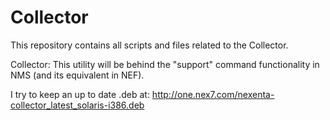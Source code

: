 Collector
=========

This repository contains all scripts and files related to the Collector.

Collector: This utility will be behind the "support" command functionality in NMS (and its equivalent in NEF).

I try to keep an up to date .deb at: http://one.nex7.com/nexenta-collector_latest_solaris-i386.deb
